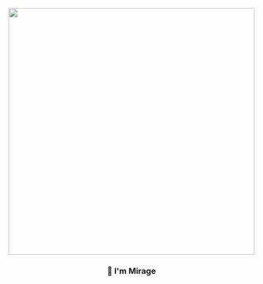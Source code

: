 <div align="center">
  <img height="500" src="https://i.pinimg.com/originals/44/e1/52/44e152a6334b2ad5bffdcc3c469a6005.gif"  />
</div>

###

<h3 align="center">👋 I'm Mirage</h3>

###
